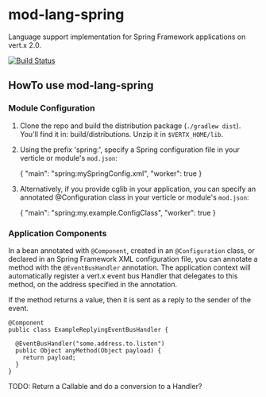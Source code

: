 # mod-lang-spring

Language support implementation for Spring Framework applications on vert.x 2.0.

[![Build Status](https://travis-ci.org/vert-x/vertx-junit-annotations.png?branch=master)](https://travis-ci.org/swilliams-vmw/vertx-lang-spring)



## HowTo use mod-lang-spring

### Module Configuration

1. Clone the repo and build the distribution package (`./gradlew dist`).  You'll find it in: build/distributions. Unzip it in `$VERTX_HOME/lib`.

2. Using the prefix 'spring:', specify a Spring configuration file in your verticle or module's `mod.json`:

    {
      "main": "spring:mySpringConfig.xml",
      "worker": true
    }


3. Alternatively, if you provide cglib in your application, you can specify an annotated @Configuration class in your verticle or module's `mod.json`:

    {
      "main": "spring:my.example.ConfigClass",
      "worker": true
    }


### Application Components

In a bean annotated with `@Component`, created in an `@Configuration` class, or declared in an Spring Framework XML configuration file, you can annotate a method with the `@EventBusHandler` annotation.  The application context will automatically register a vert.x event bus Handler that delegates to this method, on the address specified in the annotation.

If the method returns a value, then it is sent as a reply to the sender of the event.

    @Component
    public class ExampleReplyingEventBusHandler {

      @EventBusHandler("some.address.to.listen")
      public Object anyMethod(Object payload) {
        return payload;
      }
    }

TODO: Return a Callable and do a conversion to a Handler?


